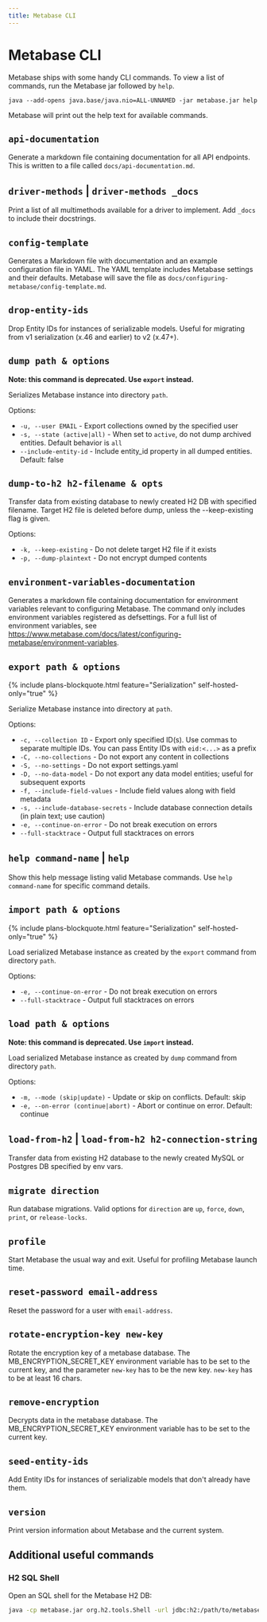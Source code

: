 ```yaml
---
title: Metabase CLI
---
```


# Metabase CLI

Metabase ships with some handy CLI commands. To view a list of commands, run the Metabase jar followed by `help`.

```
java --add-opens java.base/java.nio=ALL-UNNAMED -jar metabase.jar help
```

Metabase will print out the help text for available commands.

## `api-documentation`

Generate a markdown file containing documentation for all API endpoints. This is written to a file called `docs/api-documentation.md`.

## `driver-methods` | `driver-methods _docs`

Print a list of all multimethods available for a driver to implement. Add `_docs` to include their docstrings.

## `config-template`

Generates a Markdown file with documentation and an example configuration file in YAML. The YAML template includes Metabase settings and their defaults. Metabase will save the file as `docs/configuring-metabase/config-template.md`.

## `drop-entity-ids`

Drop Entity IDs for instances of serializable models. Useful for migrating from v1 serialization (x.46 and earlier) to v2 (x.47+).

## `dump path & options`

**Note: this command is deprecated. Use `export` instead.**

Serializes Metabase instance into directory `path`.

Options:

- `-u, --user EMAIL` - Export collections owned by the specified user
- `-s, --state (active|all)` - When set to `active`, do not dump archived entities. Default behavior is `all`
- `--include-entity-id` - Include entity_id property in all dumped entities. Default: false

## `dump-to-h2 h2-filename & opts`

Transfer data from existing database to newly created H2 DB with specified filename. Target H2 file is deleted before dump, unless the --keep-existing flag is given.

Options:

- `-k, --keep-existing` - Do not delete target H2 file if it exists
- `-p, --dump-plaintext` - Do not encrypt dumped contents

## `environment-variables-documentation`

Generates a markdown file containing documentation for environment variables relevant to configuring Metabase. The command only includes environment variables registered as defsettings. For a full list of environment variables, see https://www.metabase.com/docs/latest/configuring-metabase/environment-variables.

## `export path & options`

{% include plans-blockquote.html feature="Serialization" self-hosted-only="true" %}

Serialize Metabase instance into directory at `path`.

Options:

- `-c, --collection ID` - Export only specified ID(s). Use commas to separate multiple IDs. You can pass Entity IDs with `eid:<...>` as a prefix
- `-C, --no-collections` - Do not export any content in collections
- `-S, --no-settings` - Do not export settings.yaml
- `-D, --no-data-model` - Do not export any data model entities; useful for subsequent exports
- `-f, --include-field-values` - Include field values along with field metadata
- `-s, --include-database-secrets` - Include database connection details (in plain text; use caution)
- `-e, --continue-on-error` - Do not break execution on errors
- `--full-stacktrace` - Output full stacktraces on errors

## `help command-name` | `help`

Show this help message listing valid Metabase commands. Use `help command-name` for specific command details.

## `import path & options`

{% include plans-blockquote.html feature="Serialization" self-hosted-only="true" %}

Load serialized Metabase instance as created by the `export` command from directory `path`.

Options:

- `-e, --continue-on-error` - Do not break execution on errors
- `--full-stacktrace` - Output full stacktraces on errors

## `load path & options`

**Note: this command is deprecated. Use `import` instead.**

Load serialized Metabase instance as created by `dump` command from directory `path`.

Options:

- `-m, --mode (skip|update)` - Update or skip on conflicts. Default: skip
- `-e, --on-error (continue|abort)` - Abort or continue on error. Default: continue

## `load-from-h2` | `load-from-h2 h2-connection-string`

Transfer data from existing H2 database to the newly created MySQL or Postgres DB specified by env vars.

## `migrate direction`

Run database migrations. Valid options for `direction` are `up`, `force`, `down`, `print`, or `release-locks`.

## `profile`

Start Metabase the usual way and exit. Useful for profiling Metabase launch time.

## `reset-password email-address`

Reset the password for a user with `email-address`.

## `rotate-encryption-key new-key`

Rotate the encryption key of a metabase database. The MB_ENCRYPTION_SECRET_KEY environment variable has to be set to the current key, and the parameter `new-key` has to be the new key. `new-key` has to be at least 16 chars.

## `remove-encryption`

Decrypts data in the metabase database. The MB_ENCRYPTION_SECRET_KEY environment variable has to be set to the current key.

## `seed-entity-ids`

Add Entity IDs for instances of serializable models that don't already have them.

## `version`

Print version information about Metabase and the current system.

## Additional useful commands

### H2 SQL Shell

Open an SQL shell for the Metabase H2 DB:

```sh
java -cp metabase.jar org.h2.tools.Shell -url jdbc:h2:/path/to/metabase.db
```
